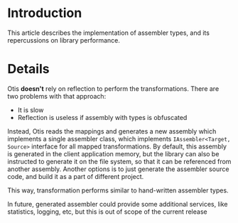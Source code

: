# Introduction #

This article describes the implementation of assembler types, and its repercussions on library performance.


# Details #
Otis **doesn't** rely on reflection to perform the transformations. There are two problems with that approach:
  * It is slow
  * Reflection is useless if assembly with types is obfuscated

Instead, Otis reads the mappings and generates a new assembly which implements a single assembler class, which implements `IAssembler<Target, Source>` interface for all mapped transformations. By default, this assembly is generated in the client application memory, but the library can also be instructed to generate it on the file system, so that it can be referenced from another assembly. Another options is to just generate the assembler source code, and build it as a part of different project.

This way, transformation performs similar to hand-written assembler types.

In future, generated assembler could provide some additional services, like statistics, logging, etc, but this is out of scope of the current release
